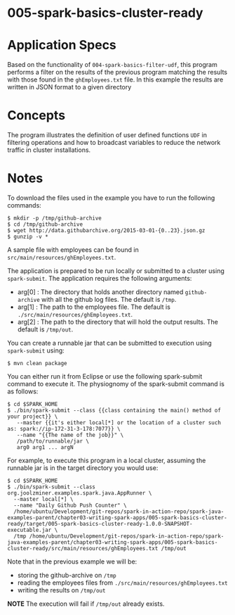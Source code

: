 005-spark-basics-cluster-ready
====================================

# Application Specs
Based on the functionality of `004-spark-basics-filter-udf`, this program performs a filter on the results of the previous program matching the results with those found in the `ghEmployees.txt` file. In this example the results are written in JSON format to a given directory

# Concepts
The program illustrates the definition of user defined functions `UDF` in filtering operations and how to broadcast variables to reduce the network traffic in cluster installations.

# Notes
To download the files used in the example you have to run the following commands:

```
$ mkdir -p /tmp/github-archive
$ cd /tmp/github-archive
$ wget http://data.githubarchive.org/2015-03-01-{0..23}.json.gz
$ gunzip -v *
```
A sample file with employees can be found in `src/main/resources/ghEmployees.txt`.

The application is prepared to be run locally or submitted to a cluster using `spark-submit`. The application requires the following arguments:

+ arg[0] : The directory that holds another directory named `github-archive` with all the github log files. The default is `/tmp`.
+ arg[1] : The path to the employees file. The default is `./src/main/resources/ghEmployees.txt`.
+ arg[2] : The path to the directory that will hold the output results. The default is `/tmp/out`.


You can create a runnable jar that can be submitted to execution using `spark-submit` using: 
```
$ mvn clean package 
```

You can either run it from Eclipse or use the following spark-submit command to execute it. The physiognomy of the spark-submit command is as follows:
```
$ cd $SPARK_HOME
$ ./bin/spark-submit --class {{class containing the main() method of your project}} \
   --master {{it's either local[*] or the location of a cluster such as: spark://ip-172-31-3-178:7077}} \
   --name "{{The name of the job}}" \
   /path/to/runnable/jar \
   arg0 arg1 ... argN   
```

For example, to execute this program in a local cluster, assuming the runnable jar is in the target directory you would use:

```
$ cd $SPARK_HOME
$ ./bin/spark-submit --class org.joolzminer.examples.spark.java.AppRunner \
  --master local[*] \
  --name "Daily Github Push Counter" \
  /home/ubuntu/Development/git-repos/spark-in-action-repo/spark-java-examples-parent/chapter03-writing-spark-apps/005-spark-basics-cluster-ready/target/005-spark-basics-cluster-ready-1.0.0-SNAPSHOT-executable.jar \
  /tmp /home/ubuntu/Development/git-repos/spark-in-action-repo/spark-java-examples-parent/chapter03-writing-spark-apps/005-spark-basics-cluster-ready/src/main/resources/ghEmployees.txt /tmp/out
```
Note that in the previous example we will be:
+ storing the github-archive on `/tmp`
+ reading the employees files from `./src/main/resources/ghEmployees.txt`
+ writing the results on `/tmp/out`

**NOTE**
The execution will fail if `/tmp/out` already exists.
